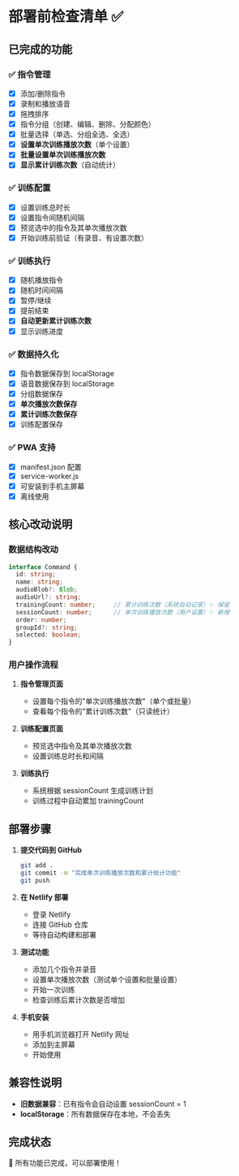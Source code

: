 # 部署前检查清单 ✅

## 已完成的功能

### ✅ 指令管理
- [x] 添加/删除指令
- [x] 录制和播放语音
- [x] 拖拽排序
- [x] 指令分组（创建、编辑、删除、分配颜色）
- [x] 批量选择（单选、分组全选、全选）
- [x] **设置单次训练播放次数**（单个设置）
- [x] **批量设置单次训练播放次数**
- [x] **显示累计训练次数**（自动统计）

### ✅ 训练配置
- [x] 设置训练总时长
- [x] 设置指令间随机间隔
- [x] 预览选中的指令及其单次播放次数
- [x] 开始训练前验证（有录音、有设置次数）

### ✅ 训练执行
- [x] 随机播放指令
- [x] 随机时间间隔
- [x] 暂停/继续
- [x] 提前结束
- [x] **自动更新累计训练次数**
- [x] 显示训练进度

### ✅ 数据持久化
- [x] 指令数据保存到 localStorage
- [x] 语音数据保存到 localStorage
- [x] 分组数据保存
- [x] **单次播放次数保存**
- [x] **累计训练次数保存**
- [x] 训练配置保存

### ✅ PWA 支持
- [x] manifest.json 配置
- [x] service-worker.js
- [x] 可安装到手机主屏幕
- [x] 离线使用

## 核心改动说明

### 数据结构改动
```typescript
interface Command {
  id: string;
  name: string;
  audioBlob?: Blob;
  audioUrl?: string;
  trainingCount: number;     // 累计训练次数（系统自动记录）✨ 保留
  sessionCount: number;      // 单次训练播放次数（用户设置）✨ 新增
  order: number;
  groupId?: string;
  selected: boolean;
}
```

### 用户操作流程
1. **指令管理页面**
   - 设置每个指令的"单次训练播放次数"（单个或批量）
   - 查看每个指令的"累计训练次数"（只读统计）

2. **训练配置页面**
   - 预览选中指令及其单次播放次数
   - 设置训练总时长和间隔

3. **训练执行**
   - 系统根据 sessionCount 生成训练计划
   - 训练过程中自动累加 trainingCount

## 部署步骤

1. **提交代码到 GitHub**
   ```bash
   git add .
   git commit -m "完成单次训练播放次数和累计统计功能"
   git push
   ```

2. **在 Netlify 部署**
   - 登录 Netlify
   - 连接 GitHub 仓库
   - 等待自动构建和部署

3. **测试功能**
   - 添加几个指令并录音
   - 设置单次播放次数（测试单个设置和批量设置）
   - 开始一次训练
   - 检查训练后累计次数是否增加

4. **手机安装**
   - 用手机浏览器打开 Netlify 网址
   - 添加到主屏幕
   - 开始使用

## 兼容性说明

- **旧数据兼容**：已有指令会自动设置 sessionCount = 1
- **localStorage**：所有数据保存在本地，不会丢失

## 完成状态

🎉 所有功能已完成，可以部署使用！
